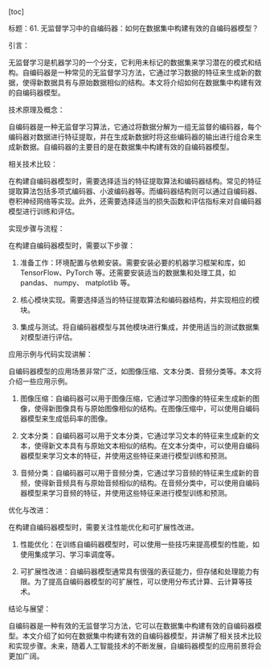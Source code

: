 
[toc]                    
                
                
标题：61. 无监督学习中的自编码器：如何在数据集中构建有效的自编码器模型？

引言：

无监督学习是机器学习的一个分支，它利用未标记的数据集来学习潜在的模式和结构。自编码器是一种常见的无监督学习方法，它通过学习数据的特征来生成新的数据，使得新数据具有与原始数据相似的结构。本文将介绍如何在数据集中构建有效的自编码器模型。

技术原理及概念：

自编码器是一种无监督学习算法，它通过将数据分解为一组无监督的编码器，每个编码器对数据进行特征提取，并在生成新数据时将这些编码器的输出进行组合来生成新数据。自编码器的主要目的是在数据集中构建有效的自编码器模型。

相关技术比较：

在构建自编码器模型时，需要选择适当的特征提取算法和编码器结构。常见的特征提取算法包括多项式编码器、小波编码器等。而编码器结构则可以通过自编码器、卷积神经网络等实现。此外，还需要选择适当的损失函数和评估指标来对自编码器模型进行训练和评估。

实现步骤与流程：

在构建自编码器模型时，需要以下步骤：

1. 准备工作：环境配置与依赖安装。需要安装必要的机器学习框架和库，如 TensorFlow、PyTorch 等。还需要安装适当的数据集和处理工具，如 pandas、 numpy、 matplotlib 等。

2. 核心模块实现。需要选择适当的特征提取算法和编码器结构，并实现相应的模块。

3. 集成与测试。将自编码器模型与其他模块进行集成，并使用适当的测试数据集对模型进行评估。

应用示例与代码实现讲解：

自编码器模型的应用场景非常广泛，如图像压缩、文本分类、音频分类等。本文将介绍一些应用示例。

1. 图像压缩：自编码器可以用于图像压缩，它通过学习图像的特征来生成新的图像，使得新图像具有与原始图像相似的结构。在图像压缩中，可以使用自编码器模型来生成低码率的图像。

2. 文本分类：自编码器可以用于文本分类，它通过学习文本的特征来生成新的文本，使得新文本具有与原始文本相似的结构。在文本分类中，可以使用自编码器模型来学习文本的特征，并使用这些特征来进行模型训练和预测。

3. 音频分类：自编码器可以用于音频分类，它通过学习音频的特征来生成新的音频，使得新音频具有与原始音频相似的结构。在音频分类中，可以使用自编码器模型来学习音频的特征，并使用这些特征来进行模型训练和预测。

优化与改进：

在构建自编码器模型时，需要关注性能优化和可扩展性改进。

1. 性能优化：在训练自编码器模型时，可以使用一些技巧来提高模型的性能，如使用集成学习、学习率调度等。

2. 可扩展性改进：自编码器模型通常具有很强的表征能力，但存储和处理能力有限。为了提高自编码器模型的可扩展性，可以使用分布式计算、云计算等技术。

结论与展望：

自编码器是一种有效的无监督学习方法，它可以在数据集中构建有效的自编码器模型。本文介绍了如何在数据集中构建有效的自编码器模型，并讲解了相关技术比较和实现步骤。未来，随着人工智能技术的不断发展，自编码器模型的应用前景将会更加广阔。

